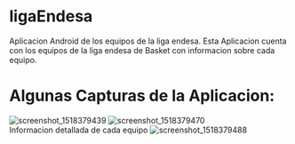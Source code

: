 # ligaEndesa
Aplicacion Android de los equipos de la liga endesa.
Esta Aplicacion cuenta con los equipos de la liga endesa de Basket con informacion sobre cada equipo.


# Algunas Capturas de la Aplicacion:
![screenshot_1518379439](https://user-images.githubusercontent.com/25617468/36077778-37d376a2-0f6f-11e8-9732-5848fe352530.png)
![screenshot_1518379470](https://user-images.githubusercontent.com/25617468/36077783-40e73922-0f6f-11e8-8308-1021da4188ad.png)<br>
Informacion detallada de cada equipo
![screenshot_1518379488](https://user-images.githubusercontent.com/25617468/36077788-47709acc-0f6f-11e8-9753-d57b1ef89249.png)
